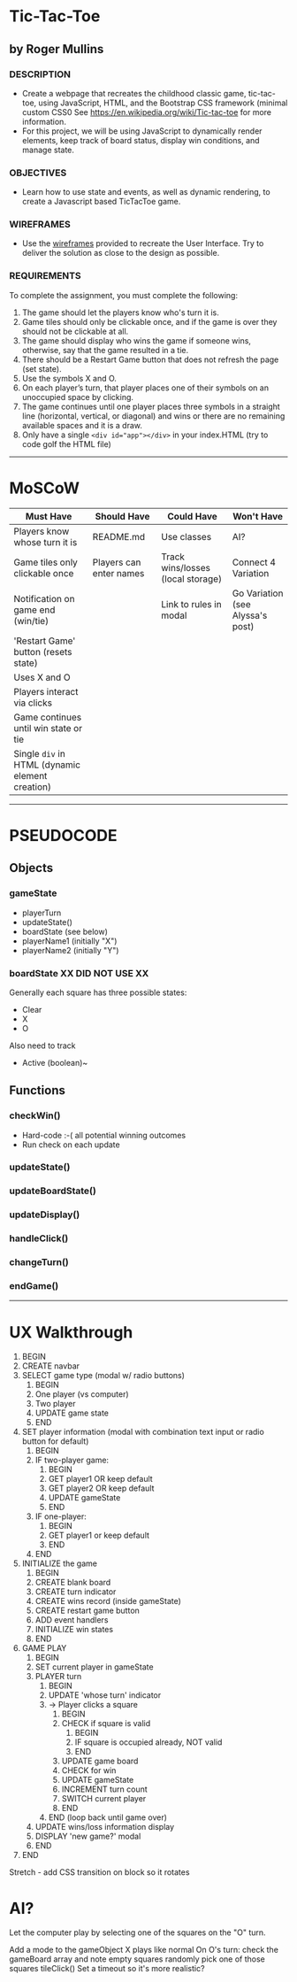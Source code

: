 # Tic-Tac-Toe
## by Roger Mullins

### DESCRIPTION
- Create a webpage that recreates the childhood classic game, tic-tac-toe, using JavaScript, HTML, and the Bootstrap CSS framework (minimal custom CSS0
See https://en.wikipedia.org/wiki/Tic-tac-toe for more information.
- For this project, we will be using JavaScript to dynamically render elements, keep track of board status, display win conditions, and manage state.

### OBJECTIVES
- Learn how to use state and events, as well as dynamic rendering, to create a Javascript based TicTacToe game.

### WIREFRAMES
- Use the [wireframes](https://drive.google.com/file/d/1eHwwH_b9VLZCISCSn1M5zH8pfVtkQslz/view?usp=sharing) provided to recreate the User Interface.  Try to deliver the solution as close to the design as possible.

### REQUIREMENTS
To complete the assignment, you must complete the following:
1. The game should let the players know who's turn it is.
1. Game tiles should only be clickable once, and if the game is over they should not be clickable at all.
1. The game should display who wins the game if someone wins, otherwise, say that the game resulted in a tie.
1. There should be a Restart Game button that does not refresh the page (set state).
1. Use the symbols X and O.
1. On each player’s turn, that player places one of their symbols on an unoccupied space by clicking.
1. The game continues until one player places three symbols in a straight line (horizontal, vertical, or diagonal) and wins or there are no remaining available spaces and it is a draw.
1. Only have a single `<div id="app"></div>` in your index.HTML (try to code golf the HTML file)

---

# MoSCoW

|Must Have|Should Have|Could Have|Won't Have
|---|---|---|---|
|Players know whose turn it is|README.md |Use classes |AI? |
|Game tiles only clickable once|Players can enter names |Track wins/losses (local storage) |Connect 4 Variation |
|Notification on game end (win/tie)| |Link to rules in modal |Go Variation (see Alyssa's post) |
|'Restart Game' button (resets state)| | | |
|Uses X and O| | | |
|Players interact via clicks| | | | 
|Game continues until win state or tie| | | |
|Single `div` in HTML (dynamic element creation)| | | |


---

# PSEUDOCODE

## Objects

### gameState
- playerTurn
- updateState()
- boardState (see below)
- playerName1 (initially "X")
- playerName2 (initially "Y")

### boardState XX DID NOT USE XX
Generally each square has three possible states:
- Clear
- X
- O

Also need to track
- Active (boolean)~

## Functions

### checkWin()
- Hard-code :-( all potential winning outcomes
- Run check on each update

### updateState()

### updateBoardState()

### updateDisplay()

### handleClick()

### changeTurn()

### endGame()
---
# UX Walkthrough
1. BEGIN
1. CREATE navbar
1. SELECT game type (modal w/ radio buttons)
    1. BEGIN
    1. One player (vs computer)
    1. Two player
    1. UPDATE game state
    1. END
1. SET player information (modal with combination text input or radio button for default)
    1. BEGIN
    1. IF two-player game:
        1. BEGIN
        1. GET player1 OR keep default
        1. GET player2 OR keep default
        1. UPDATE gameState
        1. END
    1. IF one-player:
        1. BEGIN
        1. GET player1 or keep default
        1. END
    1. END
1. INITIALIZE the game
    1. BEGIN
    1. CREATE blank board
    1. CREATE turn indicator
    1. CREATE wins record (inside gameState)
    1. CREATE restart game button
    1. ADD event handlers
    1. INITIALIZE win states
    1. END
1. GAME PLAY
    1. BEGIN
    1. SET current player in gameState
    1. PLAYER turn
        1. BEGIN
        1. UPDATE 'whose turn' indicator
        1. -> Player clicks a square
            1. BEGIN
            1. CHECK if square is valid
                1. BEGIN
                1. IF square is occupied already, NOT valid
                1. END
            1. UPDATE game board
            1. CHECK for win
            1. UPDATE gameState
            1. INCREMENT turn count
            1. SWITCH current player
            1. END
        1. END (loop back until game over)
    1. UPDATE wins/loss information display
    1. DISPLAY 'new game?' modal
    1. END
1. END


Stretch - add CSS transition on block so it rotates

# AI?
Let the computer play by selecting one of the squares on the "O" turn.

Add a mode to the gameObject
X plays like normal
On O's turn:
check the gameBoard array and note empty squares
randomly pick one of those squares
tileClick() 
Set a timeout so it's more realistic?
